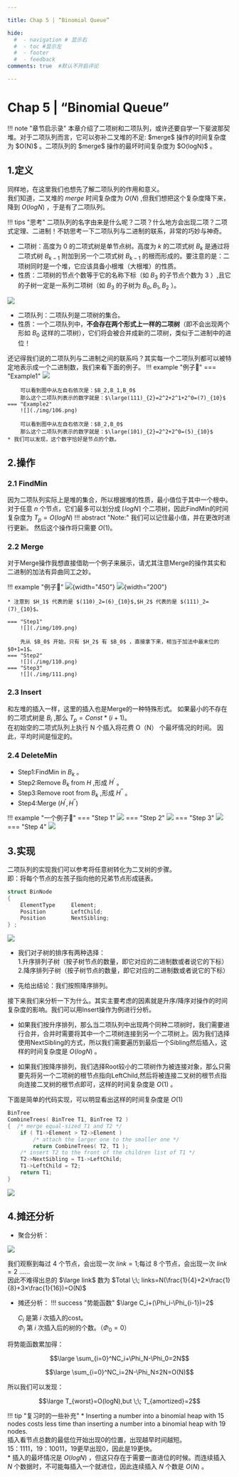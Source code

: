 ```yaml
---

title: Chap 5 | “Binomial Queue”

hide:
  #  - navigation # 显示右
  #  - toc #显示左
  #  - footer
  #  - feedback  
comments: true  #默认不开启评论

---
```

<h1 id="欢迎">Chap 5 | “Binomial Queue”</h1>
!!! note "章节启示录"
    本章介绍了二项树和二项队列，或许还要自学一下斐波那契堆。对于二项队列而言，它可以弥补二叉堆的不足: $merge$ 操作的时间复杂度为 $O(N)$ 。二项队列的 $merge$ 操作的最坏时间复杂度为 $O(logN)$ 。

## 1.定义
同样地，在这里我们也想先了解二项队列的作用和意义。  
我们知道，二叉堆的 $merge$ 时间复杂度为 $O(N)$ ,但我们想把这个复杂度降下来，降到 $O(logN)$ ，于是有了二项队列。

!!! tips "思考"
    二项队列的名字由来是什么呢？二项？什么地方会出现二项？二项式定理、二进制！不妨思考一下二项队列与二进制的联系，非常的巧妙与神奇。

* 二项树：高度为 0 的二项式树是单节点树。高度为 $k$ 的二项式树 $B_k$ 是通过将二项式树 $B_{k-1}$ 附加到另一个二项式树 $B_{k-1}$ 的根而形成的。要注意的是：二项树同时是一个堆，它应该具备小根堆（大根堆）的性质。  
* 性质：二项树的节点个数等于它的名称下标（如 $B_3$ 的子节点个数为 $3$ ）,且它的子树一定是一系列二项树（如 $B_3$ 的子树为 $B_0,B_1,B_2$ ）。

![](./img/104.png)

* 二项队列：二项队列是二项树的集合。  
* 性质：一个二项队列中，**不会存在两个形式上一样的二项树**（即不会出现两个形如 $B_0$ 这样的二项树），它们将会被合并成新的二项树，类似于二进制中的进位！  


还记得我们说的二项队列与二进制之间的联系吗？其实每一个二项队列都可以被特定地表示成一个二进制数，我们来看下面的例子。
!!! example "例子🌰"
    === "Example1"
        ![](./img/105.png)  

        可以看到图中从左自右依次是：$B_2,B_1,B_0$  
        那么这个二项队列表示的数字就是：$\large(111)_{2}=2^2+2^1+2^0=(7)_{10}$
    === "Example2"
        ![](./img/106.png)

        可以看到图中从左自右依次是：$B_2,B_0$
        那么这个二项队列表示的数字就是：$\large(101)_{2}=2^2+2^0=(5)_{10}$
    * 我们可以发现，这个数字恰好是节点的个数。
## 2.操作
### 2.1 FindMin
因为二项队列实际上是堆的集合，所以根据堆的性质，最小值位于其中一个根中。对于任意 $n$ 个节点，它们最多可以划分成 $\lceil logN \rceil$ 个二项树，因此FindMin的时间复杂度为 $T_p=O(logN)$
!!! abstract "Note:"
    我们可以记住最小值，并在更改时进行更新。 然后这个操作将只需要 $O(1)$。

### 2.2 Merge
对于Merge操作我想直接借助一个例子来展示，请尤其注意Merge的操作其实和二进制的加法有异曲同工之妙。

!!! example "例子🌰"
    ![](./img/107.png){width="450"}
    ![](./img/108.png){width="200"}

    * 注意到 $H_1$ 代表的是 $(110)_2=(6)_{10}$,$H_2$ 代表的是 $(111)_2=(7)_{10}$。
    
    === "Step1"
        ![](./img/109.png)  

        先从 $B_0$ 开始，只有 $H_2$ 有 $B_0$ ，直接拿下来，相当于加法中最末位的 $0+1=1$。
    === "Step2"
        ![](./img/110.png)
    === "Step3"
        ![](./img/111.png)

### 2.3 Insert
和左堆的插入一样，这里的插入也是Merge的一种特殊形式。
如果最小的不存在的二项式树是 $B_i$ ,那么 $T_p=Const*(i+1)$。  
在初始空的二项式队列上执行 N 个插入将花费 O（N） 个最坏情况的时间。 因此，平均时间是恒定的。
### 2.4 DeleteMin
* Step1:FindMin in $B_k$ 。
* Step2:Remove $B_k$ from $H$ ,形成 $H^{\prime}$ 。
* Step3:Remove root from $B_k$ ,形成 $H^{\prime\prime}$ 。
* Step4:Merge $(H^{\prime},H^{\prime\prime})$

!!! example "一个例子🌰"
    === "Step 1"
        ![](./img/112.png)
    === "Step 2"
        ![](./img/113.png)
    === "Step 3"
        ![](./img/114.png)
    === "Step 4"
        ![](./img/115.png)
## 3.实现
二项队列的实现我们可以参考将任意树转化为二叉树的步骤。  
即：将每个节点的左孩子指向他的兄弟节点形成链表。
```C
struct BinNode 
{ 
    ElementType	    Element;
    Position	    LeftChild;
    Position 	    NextSibling;
} ;
```
![](./img/116.png)  

* 我们对子树的排序有两种选择：  
1.升序排列子树（按子树节点的数量，即它对应的二进制数或者说它的下标）  
2.降序排列子树（按子树节点的数量，即它对应的二进制数或者说它的下标）  

* 先给出结论：我们按照降序排列。

接下来我们来分析一下为什么。其实主要考虑的因素就是升序/降序对操作的时间复杂度的影响。我们可以用Insert操作为例进行分析。 

* 如果我们按升序排列，那么当二项队列中出现两个同种二项树时，我们需要进行合并，合并时需要将其中一个二项树连接到另一个二项树上。因为我们选择使用NextSibling的方式，所以我们需要遍历到最后一个Sibling然后插入，这样的时间复杂度是 $O(logN)$ 。 

* 如果我们按降序排列，我们选择Root较小的二项树作为被连接对象，那么只需要先将另一个二项树的根节点指向LeftChild,然后将被连接二叉树的根节点指向连接二叉树的根节点即可，这样的时间复杂度是 $O(1)$ 。

下面是简单的代码实现，可以明显看出这样的时间复杂度是 $O(1)$
```C
BinTree
CombineTrees( BinTree T1, BinTree T2 )
{  /* merge equal-sized T1 and T2 */
    if ( T1->Element > T2->Element )
        /* attach the larger one to the smaller one */
        return CombineTrees( T2, T1 );
    /* insert T2 to the front of the children list of T1 */
    T2->NextSibling = T1->LeftChild;
    T1->LeftChild = T2;
    return T1;
}
```
![](./img/117.png)

## 4.摊还分析
* 聚合分析：   
 
![](./img/118.png)  

我们观察到每过 $4$ 个节点，会出现一次 $link=1$;每过 $8$ 个节点，会出现一次 $link=2$ ……  
因此不难得出总的 $\large link$ 数为 $Total \;\; links=N(\frac{1}{4}+2×\frac{1}{8}+3×\frac{1}{16})=O(N)$

* 摊还分析：
!!! success "势能函数"
    $\large C_i+(\Phi_i-\Phi_{i-1})=2$   
       
    $C_i$ 是第 $i$ 次插入的cost。  
    $\Phi_i$ 第 $i$ 次插入后的树的个数。（$\Phi_0=0$）
    
将势能函数累加得： 

$$\large \sum_{i=0}^NC_i+\Phi_N-\Phi_0=2N$$  

$$\large \sum_{i=0}^NC_i=2N-\Phi_N≤2N=O(N)$$

所以我们可以发现：

$$\large T_{worst}=O(logN),but \;\; T_{amortized}=2$$

!!! tip "复习时的一些补充"
    * Inserting a number into a binomial heap with 15 nodes costs less time than inserting a number into a binomial heap with 19 nodes.    
    插入看节点总数的最低位开始出现0的位置，出现越早时间越短。  
    15：1111，19：10011，19更早出现0，因此是19更快。  
    * 插入的最坏情况是 $O(logN)$ ，但这只存在于需要一直进位的时候。而连续插入 $N$ 个数据时，不可能每插入一个就进位，因此连续插入 $N$ 个数是 $O(N)$ 。
